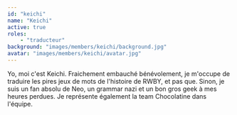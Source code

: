 ```yaml
---
id: "keichi"
name: "Keichi"
active: true
roles:
    - "traducteur"
background: "images/members/keichi/background.jpg"
avatar: "images/members/keichi/avatar.jpg"
---
```

Yo, moi c'est Keichi. Fraichement embauché bénévolement, je m'occupe de traduire les pires jeux de mots de l'histoire de RWBY, et pas que. Sinon, je suis un fan absolu de Neo, un grammar nazi et un bon gros geek à mes heures perdues. Je représente également la team Chocolatine dans l'équipe.
